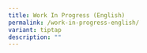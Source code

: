 ```yaml
---
title: Work In Progress (English)
permalink: /work-in-progress-english/
variant: tiptap
description: ""
---
```

<p></p>